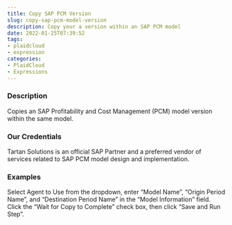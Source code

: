 ```yaml
---
title: Copy SAP PCM Version
slug: copy-sap-pcm-model-version
description: Copy your a version within an SAP PCM model
date: 2022-01-25T07:39:52
tags:
- plaidcloud
- expression
categories:
- PlaidCloud
- Expressions
---
```


### Description


Copies an SAP Profitability and Cost Management (PCM) model version within the same model.


### Our Credentials


Tartan Solutions is an official SAP Partner and a preferred vendor of services related to SAP PCM model design and implementation.


### Examples


Select Agent to Use from the dropdown, enter “Model Name”, “Origin Period Name”, and “Destination Period Name” in the “Model Information” field. Click the “Wait for Copy to Complete” check box, then click “Save and Run Step”.
